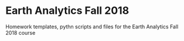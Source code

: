 # Earth Analytics Fall 2018
Homework templates, pythn scripts and files for the Earth Analytics Fall 2018 course
